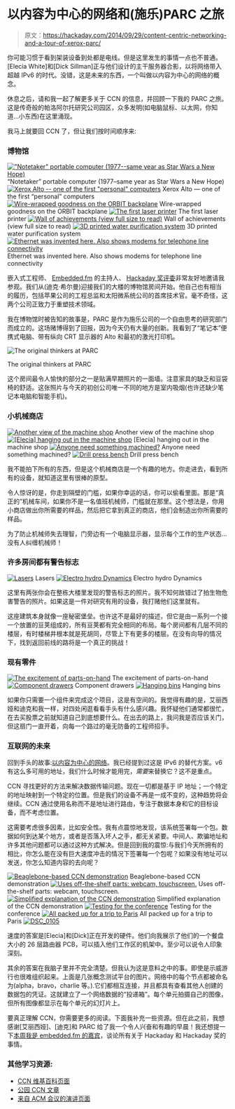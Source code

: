 # 以内容为中心的网络和(施乐)PARC 之旅

> 原文：<https://hackaday.com/2014/09/29/content-centric-networking-and-a-tour-of-xerox-parc/>

你可能习惯于看到架装设备到处都是电线。但是这里发生的事情一点也不普通。[Elecia White]和[Dick Sillman]正与他们设计的主干服务器合影，以将网络带入超越 IPv6 的时代。没错，这是未来的东西，一个叫做以内容为中心的网络的概念。

休息之后，请和我一起了解更多关于 CCN 的信息，并回顾一下我的 PARC 之旅。这是传奇般的帕洛阿尔托研究公司园区，众多发明(如电脑鼠标、以太网，你知道…小东西)在这里涌现。

我马上就要回 CCN 了，但让我们按时间顺序来:

### 博物馆

 [!["Notetaker" portable computer (1977--same year as Star Wars a New Hope)](img/a37881a67e72a9949cef11ce886ab99b.png "DSC_0068")](https://hackaday.com/2014/09/29/content-centric-networking-and-a-tour-of-xerox-parc/dsc_0068-2/) “Notetaker” portable computer (1977–same year as Star Wars a New Hope) [![Xerox Alto -- one of the first "personal" computers](img/550a462af24b3e2ad86fadf327717849.png "DSC_0070")](https://hackaday.com/2014/09/29/content-centric-networking-and-a-tour-of-xerox-parc/dsc_0070-2/) Xerox Alto — one of the first “personal” computers [![Wire-wrapped goodness on the ORBIT backplane](img/a89502a6f6d29cf8ac5a9a87427728e9.png "DSC_0073")](https://hackaday.com/2014/09/29/content-centric-networking-and-a-tour-of-xerox-parc/dsc_0073-2/) Wire-wrapped goodness on the ORBIT backplane [![The first laser printer](img/e991b97a7b75cb1a0ba8bf14a2bd418e.png "DSC_0078")](https://hackaday.com/2014/09/29/content-centric-networking-and-a-tour-of-xerox-parc/dsc_0078-2/) The first laser printer [![Wall of achievements (view full size to read)](img/48bd431722125739964e18421018fa1d.png "DSC_0084")](https://hackaday.com/2014/09/29/content-centric-networking-and-a-tour-of-xerox-parc/dsc_0084/) Wall of achievements (view full size to read) [![3D printed water purification system](img/79ed19159763ac9009bce7abfff834aa.png "DSC_0085")](https://hackaday.com/2014/09/29/content-centric-networking-and-a-tour-of-xerox-parc/dsc_0085-2/) 3D printed water purification system [![Ethernet was invented here. Also shows modems for telephone line connectivity](img/795b2044c263e81ea1652e27cf8b0c65.png "DSC_0088")](https://hackaday.com/2014/09/29/content-centric-networking-and-a-tour-of-xerox-parc/dsc_0088-2/) Ethernet was invented here. Also shows modems for telephone line connectivity

嵌入式工程师、 [Embedded.fm](http://embedded.fm) 的主持人、 [Hackaday 奖评委](http://hackaday.io/prize/judges#White)非常友好地邀请我参观。我们从(迪克·希尔曼)迎接我们的大楼的博物馆房间开始。他自己也有相当的履历，包括苹果公司的工程总监和太阳微系统公司的首席技术官。毫不奇怪，这两个公司正致力于重塑技术领域。

我在博物馆时被告知的故事是，PARC 是作为施乐公司的一个自由思考的研究部门而成立的。这场赌博得到了回报，因为今天仍有大量的创新。我看到了“笔记本”便携式电脑、带有纵向 CRT 显示器的 Alto 和最初的激光打印机。

![The original thinkers at PARC](img/51408754e7d9a736a985e0b16deaba46.png)

The original thinkers at PARC

这个房间最令人愉快的部分之一是贴满早期照片的一面墙。注意家具的缺乏和豆袋椅的舒适。这张照片与今天的初创公司唯一不同的地方是室内吸烟(也许还缺少笔记本电脑和智能手机)。

### 小机械商店

 [![Another view of the machine shop](img/26d35b9bea1f7a7999d6fa5f264846fe.png "DSC_0090")](https://hackaday.com/2014/09/29/content-centric-networking-and-a-tour-of-xerox-parc/dsc_0090-2/) Another view of the machine shop [![[Elecia] hanging out in the machine shop](img/5716925d5786019a9d30a0927dffc895.png "DSC_0089")](https://hackaday.com/2014/09/29/content-centric-networking-and-a-tour-of-xerox-parc/dsc_0089-2/) [Elecia] hanging out in the machine shop [![Anyone need something machined?](img/dc505d3d17c8e1f078e6099fde7e3554.png "DSC_0091")](https://hackaday.com/2014/09/29/content-centric-networking-and-a-tour-of-xerox-parc/dsc_0091/) Anyone need something machined? [![Drill press bench](img/d1f2d1a813e9cf0513e125184dde9154.png "DSC_0093")](https://hackaday.com/2014/09/29/content-centric-networking-and-a-tour-of-xerox-parc/dsc_0093-4/) Drill press bench

我不能拍下所有的东西，但是这个机械商店是一个有趣的地方。你走进去，看到所有的设备，就知道这里有很棒的原型。

令人惊讶的是，你走到隔壁的门槛，如果你幸运的话，你可以偷看里面。那是“真正的”机械车间，如果你不是一名值班机械师，门槛就在那里。这个想法是，你用小商店做出你所需要的样品，然后把它拿到真正的商店，他们会制造出你所需要的样品。

为了防止机械师失去理智，门旁边有一个电脑显示器，显示每个工作的生产状态…没有人纠缠机械师！

### 许多房间都有警告标志

 [![Lasers](img/d06cd3233435aa2581912ff756f26644.png "DSC_0096")](https://hackaday.com/2014/09/29/content-centric-networking-and-a-tour-of-xerox-parc/dsc_0096-2/) Lasers [![Electro hydro Dynamics](img/db2e25d216bf8720edfac063ac8afea0.png "DSC_0097")](https://hackaday.com/2014/09/29/content-centric-networking-and-a-tour-of-xerox-parc/dsc_0097-2/) Electro hydro Dynamics

这里有两张你会在整栋大楼里发现的警告标志的照片。我不知何故错过了拍生物危害警告的照片。如果这是一件对研究有用的设备，我打赌他们这里就有。

这座建筑本身就像一座秘密堡垒。也许这不是最好的描述，但它是由一系列一个接一个放置的豆荚组成的，所有豆荚都有完全相同的布局。每个房间都有几层不同的楼层，有时楼梯井根本就是死胡同，尽管上下有更多的楼层。在没有向导的情况下，找到返回前线的路将是一个真正的挑战！

### 现有零件

 [![The excitement of parts-on-hand](img/3370a8c3aba72edbaf95d6fb2d9baf4b.png "DSC_0103")](https://hackaday.com/2014/09/29/content-centric-networking-and-a-tour-of-xerox-parc/dsc_0103/) The excitement of parts-on-hand [![Component drawers](img/134af7eb93693bf68b06b6b808d9acc7.png "DSC_0101")](https://hackaday.com/2014/09/29/content-centric-networking-and-a-tour-of-xerox-parc/dsc_0101-2/) Component drawers [![Hanging bins](img/62c4b6d573698c4152eac962e3902582.png "DSC_0100")](https://hackaday.com/2014/09/29/content-centric-networking-and-a-tour-of-xerox-parc/dsc_0100/) Hanging bins

如果你只需要一个组件来完成这个项目，这是有空间的。我觉得有趣的是，艾丽西娅和迪克和我一样，对四处闲逛看看手头有什么感兴趣。我怀疑他们通常都很忙，在去买股票之前就知道自己到底想要什么。在出去的路上，我问我是否应该关门，但这扇门一直开着，向每一个路过的毫无防备的工程师招手。

### 互联网的未来

回到手头的故事:[以内容为中心的网络](http://en.wikipedia.org/wiki/Content_centric_networking)。我已经提到过这是 IPv6 的替代方案。v6 有这么多可用的地址，我们什么时候才能用完，*需要*来替换它？这不是重点。

CCN 寻找更好的方法来解决数据传输问题。现在一切都是基于 IP 地址；一个特定的地址映射到一个特定的位置。但是我们的设备不再是一成不变的，这种趋势将会继续。CCN 通过使用名称而不是地址进行路由，专注于数据本身和它的目标设备，而不考虑位置。

这需要考虑很多因素，比如安全性。我有点震惊地发现，该系统签署每一个包。数据如何到达某个地方，或者是否落入坏人之手，都无关紧要。中间人、欺骗地址和许多其他问题都可以通过这种方式解决。但是回到我的震惊:与我们今天所拥有的相比，你怎么能在没有巨大速度冲击的情况下签署每一个包呢？如果没有地址可以发送，你怎么知道内容的去向呢？

 [![Beaglebone-based CCN demonstration](img/c7ec74dd93c1cd10cbc7b86485624cf3.png "DSC_0110")](https://hackaday.com/2014/09/29/content-centric-networking-and-a-tour-of-xerox-parc/dsc_0110/) Beaglebone-based CCN demonstration [![Uses off-the-shelf parts: webcam, touchscreen.](img/cf62880c79f80893adbe9a0b4161e45c.png "DSC_0113")](https://hackaday.com/2014/09/29/content-centric-networking-and-a-tour-of-xerox-parc/dsc_0113-2/) Uses off-the-shelf parts: webcam, touchscreen. [![Simplified explanation of the CCN demonstration](img/775ab1639213442be7282d7920145806.png "Slide1")](https://hackaday.com/2014/09/29/content-centric-networking-and-a-tour-of-xerox-parc/slide1/) Simplified explanation of the CCN demonstration [![Testing for the conference](img/1091564d977381564d7c0e30985c63f9.png "Beagle_Group")](https://hackaday.com/2014/09/29/content-centric-networking-and-a-tour-of-xerox-parc/beagle_group/) Testing for the conference [![All packed up for a trip to Paris](img/3a4e4cf7442eb69156ccbc3bf90455c5.png "Beagle_Case")](https://hackaday.com/2014/09/29/content-centric-networking-and-a-tour-of-xerox-parc/beagle_case/) All packed up for a trip to Paris [![DSC_0105](img/b52ecb36d80257ea2a79c66459decd26.png "DSC_0105")](https://hackaday.com/2014/09/29/content-centric-networking-and-a-tour-of-xerox-parc/dsc_0105-2/) 

速度的答案是[Elecia]和[Dick]正在开发的硬件。他们向我展示了他们的一个餐盘大小的 26 层路由器 PCB，可以插入他们工作区的机架中。至少可以说令人印象深刻。

其余的答案在我脑子里并不完全清楚。但我认为这是意料之中的事。即使是示威游行也很难组织起来。上面是几张概念测试平台的图片。网络中的每个节点都被命名为(alpha，bravo，charlie 等。).它们都相互连接，并且都具有查看其他人创建的数据包的凭证。这就建立了一个网络数据的“投递箱”。每个单元拍摄自己的图像，但所有图像都显示在每个单元的幻灯片上。

要真正理解 CCN，你需要更多的阅读。下面我补充一些资源。但在此之前，我想感谢[艾丽西娅]、[迪克]和 PARC 给了我一个令人兴奋和有趣的早晨！我还想提一下[本周我是 embedded.fm 的嘉宾](http://embedded.fm/episodes/2014/9/21/69-look-at-this-entire-aisle-of-standoffs)，谈论所有关于 Hackaday 和 Hackaday 奖的事情。

### 其他学习资源:

*   [CCN 维基百科页面](http://en.wikipedia.org/wiki/Content_centric_networking)
*   [公园 CCN 文章](https://www.parc.com/work/focus-area/content-centric-networking/)
*   [来自 ACM 会议的演讲页面](http://conferences2.sigcomm.org/acm-icn/2014/tutorial_ccn.php)